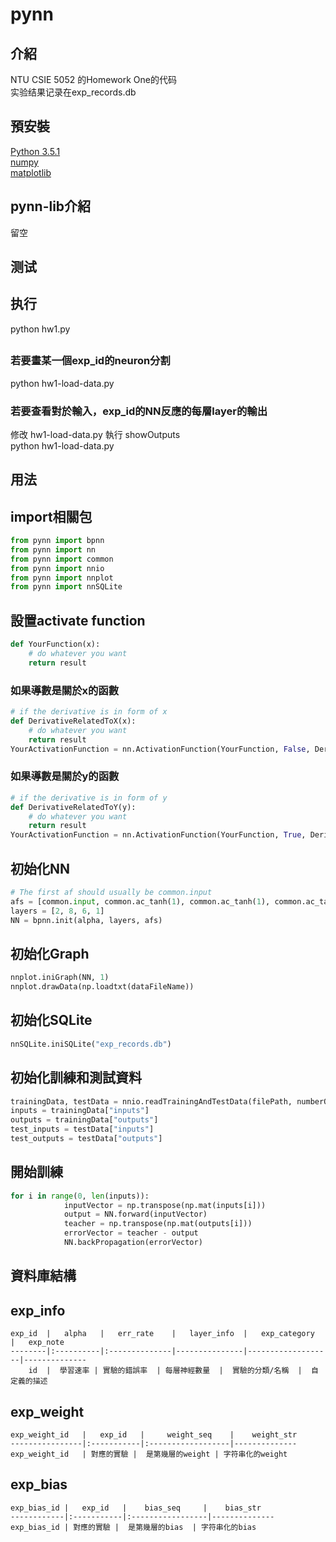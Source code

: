 pynn
======
介紹
-------
NTU CSIE 5052 的Homework One的代码 <br>
实验结果记录在exp_records.db


預安裝
-------
[Python 3.5.1](https://www.python.org/) <br>
[numpy](https://github.com/numpy/numpy)	<br>
[matplotlib](https://github.com/matplotlib/matplotlib) <br>

pynn-lib介紹
--------
留空

测试
-------
## 执行
python hw1.py

## 

### 若要畫某一個exp_id的neuron分割
python hw1-load-data.py

### 若要查看對於輸入，exp_id的NN反應的每層layer的輸出
修改 hw1-load-data.py 執行 showOutputs <br>
python hw1-load-data.py

用法
-------

## import相關包
``` Python
from pynn import bpnn
from pynn import nn
from pynn import common
from pynn import nnio
from pynn import nnplot
from pynn import nnSQLite
```


## 設置activate function
``` Python
def YourFunction(x):
	# do whatever you want
	return result
```
### 如果導數是關於x的函數
``` Python
# if the derivative is in form of x
def DerivativeRelatedToX(x):
	# do whatever you want
	return result
YourActivationFunction = nn.ActivationFunction(YourFunction, False, DerivativeRelatedToX)
```


### 如果導數是關於y的函數
``` Python
# if the derivative is in form of y
def DerivativeRelatedToY(y):
	# do whatever you want
	return result
YourActivationFunction = nn.ActivationFunction(YourFunction, True, DerivativeRelatedToY)
```

## 初始化NN
``` Python
# The first af should usually be common.input
afs = [common.input, common.ac_tanh(1), common.ac_tanh(1), common.ac_tanh(1)]
layers = [2, 8, 6, 1]
NN = bpnn.init(alpha, layers, afs)
```

## 初始化Graph
``` Python
nnplot.iniGraph(NN, 1)
nnplot.drawData(np.loadtxt(dataFileName))
```
## 初始化SQLite
``` Python
nnSQLite.iniSQLite("exp_records.db")
```

## 初始化訓練和測試資料
``` Python
trainingData, testData = nnio.readTrainingAndTestData(filePath, numberOfCategory, rowsOfTrainingData)
inputs = trainingData["inputs"]
outputs = trainingData["outputs"]
test_inputs = testData["inputs"]
test_outputs = testData["outputs"]
```


## 開始訓練
``` Python
for i in range(0, len(inputs)):
			inputVector = np.transpose(np.mat(inputs[i]))
			output = NN.forward(inputVector)
			teacher = np.transpose(np.mat(outputs[i]))
			errorVector = teacher - output
			NN.backPropagation(errorVector)
```

資料庫結構
-----
## exp_info
	exp_id	|	alpha	|	err_rate	|	layer_info	|	exp_category	|	exp_note
	--------|:----------|:--------------|---------------|-------------------|--------------
		id  |  學習速率 | 實驗的錯誤率  | 每層神經數量  |  實驗的分類/名稱  |  自定義的描述
## exp_weight
	exp_weight_id	|	exp_id	 |	   weight_seq	 |	  weight_str
	----------------|:-----------|:------------------|--------------
	exp_weight_id   | 對應的實驗 |  是第幾層的weight | 字符串化的weight
## exp_bias
	exp_bias_id	|	exp_id	 |	  bias_seq	   |	bias_str
	------------|:-----------|:-----------------|--------------
	exp_bias_id | 對應的實驗 |  是第幾層的bias  | 字符串化的bias
